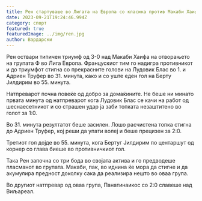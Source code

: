 ```yaml
---
title: Рен стартуваше во Лигата на Европа со класика против Макаби Хаифа
date: 2023-09-21T19:24:46.994Z
category: спорт
featured: true
featuredImage: ../img/ren.jpg
author: Вардарски
---
```

Рен оствари типичен триумф од 3-0 над Макаби Хаифа на отворањето на групата Ф во Лига Европа. Францускиот тим го надигра противникот и до триумфот стигна со прекрасните голови на Лудовик Блас во 1. и Адриен Труфер во 31. минута, како и со уште еден гол на Берту Јилдирим во 55. минута.

Натпреварот почна повеќе од добро за домаќините. Не беше ни минато првата минута од натпреварот кога Лудовик Блас се качи на работ од шеснаесетникот и со страшен удар ја заби топката незаштитено во голот за 1:0.

Во 31. минута резултатот беше засилен. Лошо расчистена топка стигна до Адриен Труфер, кој реши да упати волеј и беше прецизен за 2:0.

Третиот гол дојде во 55. минута, кога Бертуг Јилдирим по центаршут од корнер со глава биеше во противничкиот гол.

Така Рен започна со три бода во својата актива и го предводеше пласманот во групата. Макаби, пак, во иднина ќе мора да стигне и да акумулира предност доколку сака да реализира нешто во оваа група.

Во другиот натпревар од оваа група, Панатинаикос со 2:0 славеше над Виљареал.
